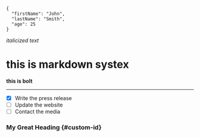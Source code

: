 ```
{
  "firstName": "John",
  "lastName": "Smith",
  "age": 25
}
```
*italicized text*  

# this is markdown systex
**this is bolt**

---
- [x] Write the press release
- [ ] Update the website
- [ ] Contact the media

### My Great Heading {#custom-id}

